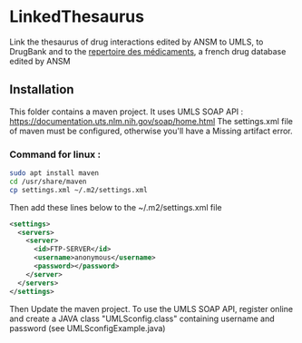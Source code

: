 # LinkedThesaurus
Link the thesaurus of drug interactions edited by ANSM to UMLS, to DrugBank and to the [repertoire des médicaments](http://agence-prd.ansm.sante.fr/php/ecodex/telecharger/telecharger.php), a french drug database edited by ANSM

## Installation
This folder contains a maven project. It uses UMLS SOAP API : https://documentation.uts.nlm.nih.gov/soap/home.html
The settings.xml file of maven must be configured, otherwise you'll have a Missing artifact error. 

### Command for linux :
```sh
sudo apt install maven
cd /usr/share/maven
cp settings.xml ~/.m2/settings.xml
```

Then add these lines below to the ~/.m2/settings.xml file
```xml
<settings>
  <servers>
    <server>
      <id>FTP-SERVER</id>
      <username>anonymous</username>
      <password></password>
    </server> 
  </servers>
</settings>
```

Then Update the maven project. To use the UMLS SOAP API, register online and create a JAVA class "UMLSconfig.class" containing username and password (see UMLSconfigExample.java)
